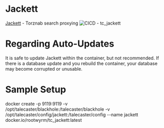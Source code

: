 # Jackett

[Jackett](https://github.com/Jackett/Jackett) - Torznab search proxying
![CICD - tc_jackett](https://github.com/rootwyrm/talecaster/workflows/CICD%20-%20tc_jackett/badge.svg)

# Regarding Auto-Updates
It is safe to update Jackett within the container, but not recommended. If there is a database update and you rebuild the container, your database may become corrupted or unusable. 

# Sample Setup
docker create -p 9119:9119 -v /opt/talecaster/blackhole:/talecaster/blackhole -v /opt/talecaster/config/jackett:/talecaster/config --name jackett docker.io/rootwyrm/tc_jackett:latest
